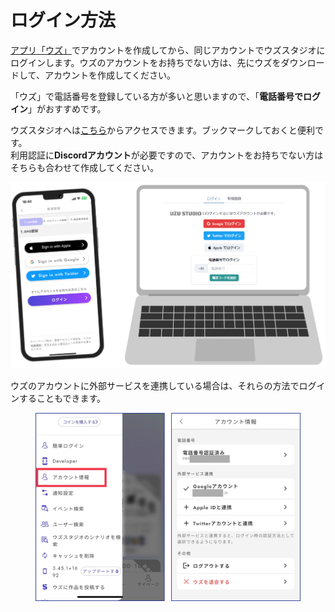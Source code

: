 # ログイン方法

[アプリ「ウズ」](https://uzu.one/app/dl)でアカウントを作成してから、同じアカウントでウズスタジオにログインします。ウズのアカウントをお持ちでない方は、先にウズをダウンロードして、アカウントを作成してください。

「ウズ」で電話番号を登録している方が多いと思いますので、「**電話番号でログイン**」がおすすめです。

ウズスタジオへは[こちら](https://studio.uzu-app.com/)からアクセスできます。ブックマークしておくと便利です。\
利用認証に**Discordアカウント**が必要ですので、アカウントをお持ちでない方はそちらも合わせて作成してください。

![](../images/overview1.png)

ウズのアカウントに外部サービスを連携している場合は、それらの方法でログインすることもできます。

<figure><img src="../.gitbook/assets/image (1) (1) (1) (1) (1) (1) (1) (1) (1) (1) (1) (1) (1) (1) (1) (1) (1) (1) (1) (1) (1).png" alt=""><figcaption></figcaption></figure>
